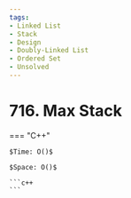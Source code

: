 ```yaml
---
tags:
- Linked List
- Stack
- Design
- Doubly-Linked List
- Ordered Set
- Unsolved
---
```



# 716. Max Stack

=== "C++"

    $Time: O()$

    $Space: O()$

    ```c++
    ```